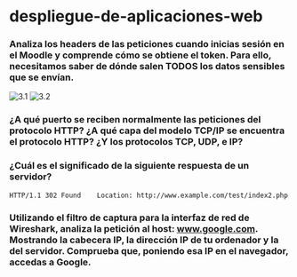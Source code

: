 # despliegue-de-aplicaciones-web

### Analiza los headers de las peticiones cuando inicias sesión en el Moodle y comprende cómo se obtiene el token. Para ello, necesitamos saber de dónde salen TODOS los datos sensibles que se envían.
![3.1](https://github.com/Ariel-A-C/despliegue-de-aplicaciones-web/assets/144775269/c419dc78-fa89-4db5-8fcb-2b1a9d071884)
![3.2](https://github.com/Ariel-A-C/despliegue-de-aplicaciones-web/assets/144775269/bc497418-cbc7-4d2d-9caf-096d74953afc)

### ¿A qué puerto se reciben normalmente las peticiones del protocolo HTTP? ¿A qué capa del modelo TCP/IP se encuentra el protocolo HTTP? ¿Y los protocolos TCP, UDP, e IP?

### ¿Cuál es el significado de la siguiente respuesta de un servidor?
`HTTP/1.1 302 Found   
Location: http://www.example.com/test/index2.php`

### Utilizando el filtro de captura para la interfaz de red de Wireshark, analiza la petición al host: www.google.com. Mostrando la cabecera IP, la dirección IP de tu ordenador y la del servidor. Comprueba que, poniendo esa IP en el navegador, accedas a Google.
